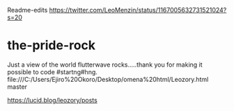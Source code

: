  Readme-edits
https://twitter.com/LeoMenzin/status/1167005632731521024?s=20

# the-pride-rock
Just a view of the world
flutterwave rocks.....thank you for making it possible to code #startng#hng.
file:///C:/Users/Ejiro%20Okoro/Desktop/omena%20html/Leozory.html
 master


https://lucid.blog/leozory/posts
